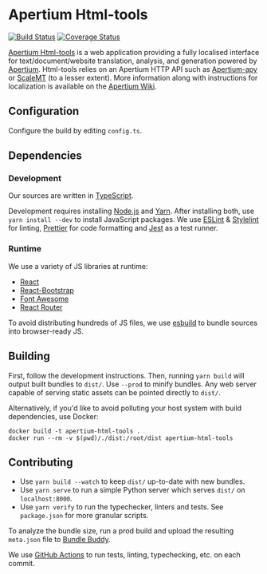 # Apertium Html-tools

[![Build
Status](https://github.com/sushain97/apertium-html-tools-v2/workflows/Check/badge.svg?branch=master)](https://github.com/sushain97/apertium-html-tools-v2/actions/workflows/check.yml?query=branch%3Amaster)
[![Coverage Status](https://coveralls.io/repos/github/sushain97/apertium-html-tools-v2/badge.svg?branch=master)](https://coveralls.io/github/sushain97/apertium-html-tools-v2?branch=master)

[Apertium Html-tools][1] is a web application providing a fully localised
interface for text/document/website translation, analysis, and generation
powered by [Apertium][2]. Html-tools relies on an Apertium HTTP API such as
[Apertium-apy][3] or [ScaleMT][4] (to a lesser extent). More information along
with instructions for localization is available on the [Apertium Wiki][5].

## Configuration

Configure the build by editing `config.ts`.

## Dependencies

### Development

Our sources are written in [TypeScript][6].

Development requires installing [Node.js][7] and [Yarn][8]. After installing
both, use `yarn install --dev` to install JavaScript packages. We use
[ESLint][9] & [Stylelint][10] for linting, [Prettier][11] for code formatting
and [Jest][12] as a test runner.

### Runtime

We use a variety of JS libraries at runtime:

- [React](https://reactjs.org/)
- [React-Bootstrap](https://react-bootstrap.netlify.app/)
- [Font Awesome](https://fontawesome.com/)
- [React Router](https://reactrouter.com/)

To avoid distributing hundreds of JS files, we use [esbuild][13] to bundle
sources into browser-ready JS.

## Building

First, follow the development instructions. Then, running `yarn build` will
output built bundles to `dist/`. Use `--prod` to minify bundles. Any web server
capable of serving static assets can be pointed directly to `dist/`.

Alternatively, if you'd like to avoid polluting your host system with build
dependencies, use Docker:

    docker build -t apertium-html-tools .
    docker run --rm -v $(pwd)/./dist:/root/dist apertium-html-tools

## Contributing

- Use `yarn build --watch` to keep `dist/` up-to-date with new bundles.
- Use `yarn serve` to run a simple Python server which serves `dist/` on
  `localhost:8000`.
- Use `yarn verify` to run the typechecker, linters and tests. See
  `package.json` for more granular scripts.

To analyze the bundle size, run a prod build and upload the resulting
`meta.json` file to [Bundle Buddy][14].

We use [GitHub Actions][15] to run tests, linting, typechecking, etc. on each
commit.

[1]: http://wiki.apertium.org/wiki/Apertium-html-tools
[2]: http://apertium.org
[3]: http://wiki.apertium.org/wiki/Apertium-apy
[4]: http://wiki.apertium.org/wiki/ScaleMT
[5]: http://wiki.apertium.org/wiki/Apertium-html-tools
[6]: https://www.typescriptlang.org/
[7]: https://nodejs.org/en/download/
[8]: https://classic.yarnpkg.com/en/docs/install
[9]: https://eslint.org/
[10]: https://stylelint.io/
[11]: https://prettier.io/
[12]: https://jestjs.io/
[13]: https://esbuild.github.io/
[14]: https://bundle-buddy.com/
[15]: https://docs.github.com/actions
